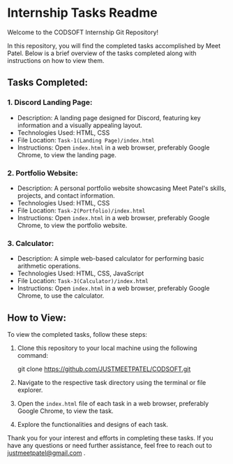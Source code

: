# Internship Tasks Readme

Welcome to the CODSOFT Internship Git Repository!

In this repository, you will find the completed tasks accomplished by Meet Patel. Below is a brief overview of the tasks completed along with instructions on how to view them.

## Tasks Completed:

### 1. Discord Landing Page:
- Description: A landing page designed for Discord, featuring key information and a visually appealing layout.
- Technologies Used: HTML, CSS
- File Location: `Task-1(Landing Page)/index.html`
- Instructions: Open `index.html` in a web browser, preferably Google Chrome, to view the landing page.

### 2. Portfolio Website:
- Description: A personal portfolio website showcasing Meet Patel's skills, projects, and contact information.
- Technologies Used: HTML, CSS
- File Location: `Task-2(Portfolio)/index.html`
- Instructions: Open `index.html` in a web browser, preferably Google Chrome, to view the portfolio website.

### 3. Calculator:
- Description: A simple web-based calculator for performing basic arithmetic operations.
- Technologies Used: HTML, CSS, JavaScript
- File Location: `Task-3(Calculator)/index.html`
- Instructions: Open `index.html` in a web browser, preferably Google Chrome, to use the calculator.

## How to View:

To view the completed tasks, follow these steps:

1. Clone this repository to your local machine using the following command:

   git clone https://github.com/JUSTMEETPATEL/CODSOFT.git


2. Navigate to the respective task directory using the terminal or file explorer.

3. Open the `index.html` file of each task in a web browser, preferably Google Chrome, to view the task.

4. Explore the functionalities and designs of each task.

Thank you for your interest and efforts in completing these tasks. If you have any questions or need further assistance, feel free to reach out to justmeetpatel@gmail.com .

